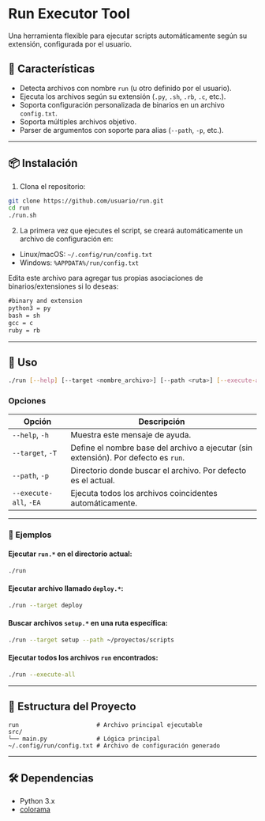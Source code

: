# Run Executor Tool

Una herramienta flexible para ejecutar scripts automáticamente según su extensión, configurada por el usuario.

## 🧩 Características

- Detecta archivos con nombre `run` (u otro definido por el usuario).
- Ejecuta los archivos según su extensión (`.py`, `.sh`, `.rb`, `.c`, etc.).
- Soporta configuración personalizada de binarios en un archivo `config.txt`.
- Soporta múltiples archivos objetivo.
- Parser de argumentos con soporte para alias (`--path`, `-p`, etc.).

---

## 📦 Instalación

1. Clona el repositorio:

```bash
git clone https://github.com/usuario/run.git
cd run
./run.sh
```

2. La primera vez que ejecutes el script, se creará automáticamente un archivo de configuración en:

- Linux/macOS: `~/.config/run/config.txt`
- Windows: `%APPDATA%/run/config.txt`

Edita este archivo para agregar tus propias asociaciones de binarios/extensiones si lo deseas:

```txt
#binary and extension
python3 = py
bash = sh
gcc = c
ruby = rb
```

---

## 🚀 Uso

```bash
./run [--help] [--target <nombre_archivo>] [--path <ruta>] [--execute-all]
```

### Opciones

| Opción                  | Descripción                                              |
|-------------------------|----------------------------------------------------------|
| `--help`, `-h`          | Muestra este mensaje de ayuda.                          |
| `--target`, `-T`        | Define el nombre base del archivo a ejecutar (sin extensión). Por defecto es `run`. |
| `--path`, `-p`          | Directorio donde buscar el archivo. Por defecto es el actual. |
| `--execute-all`, `-EA`  | Ejecuta todos los archivos coincidentes automáticamente. |

---

### 🧪 Ejemplos

#### Ejecutar `run.*` en el directorio actual:
```bash
./run
```

#### Ejecutar archivo llamado `deploy.*`:
```bash
./run --target deploy
```

#### Buscar archivos `setup.*` en una ruta específica:
```bash
./run --target setup --path ~/proyectos/scripts
```

#### Ejecutar todos los archivos `run` encontrados:
```bash
./run --execute-all
```

---

## 📁 Estructura del Proyecto

```
run                      # Archivo principal ejecutable
src/
└── main.py              # Lógica principal
~/.config/run/config.txt # Archivo de configuración generado
```

---

## 🛠 Dependencias

- Python 3.x
- [colorama](https://pypi.org/project/colorama/)
